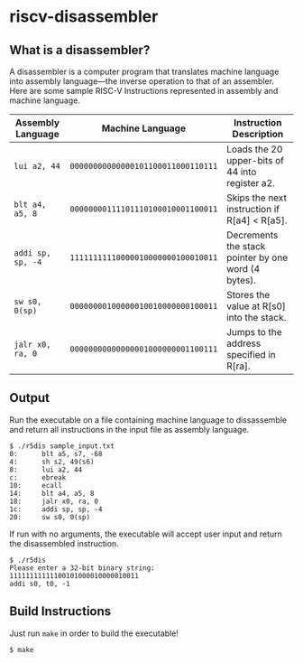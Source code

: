 # riscv-disassembler

## What is a disassembler? 

A disassembler is a computer program that translates machine language into assembly language—the inverse operation to that of an assembler. Here are some sample RISC-V Instructions represented in assembly and machine language. 

| Assembly Language | Machine Language                   | Instruction Description                             |
|-------------------|------------------------------------|-----------------------------------------------------|
| `lui a2, 44`      | `00000000000000101100011000110111` | Loads the 20 upper-bits of 44 into register a2.     |
| `blt a4, a5, 8`   | `00000000111101110100010001100011` | Skips the next instruction if R[a4] < R[a5].        |
| `addi sp, sp, -4` | `11111111110000010000000100010011` | Decrements the stack pointer by one word (4 bytes). |
| `sw s0, 0(sp)`    | `00000000100000010010000000100011` | Stores the value at R[s0] into the stack.           |
| `jalr x0, ra, 0`  | `00000000000000001000000001100111` | Jumps to the address specified in R[ra].            |

## Output

Run the executable on a file containing machine language to dissassemble and return all instructions in the input file as assembly language.

```console
$ ./r5dis sample_input.txt
0:      blt a5, s7, -68
4:      sh s2, 49(s6)
8:      lui a2, 44
c:      ebreak 
10:     ecall 
14:     blt a4, a5, 8
18:     jalr x0, ra, 0
1c:     addi sp, sp, -4
20:     sw s0, 0(sp)
```

If run with no arguments, the executable will accept user input and return the disassembled instruction. 

```console
$ ./r5dis
Please enter a 32-bit binary string:
11111111111100101000010000010011
addi s0, t0, -1
```

## Build Instructions

Just run `make` in order to build the executable!
```console
$ make
```
